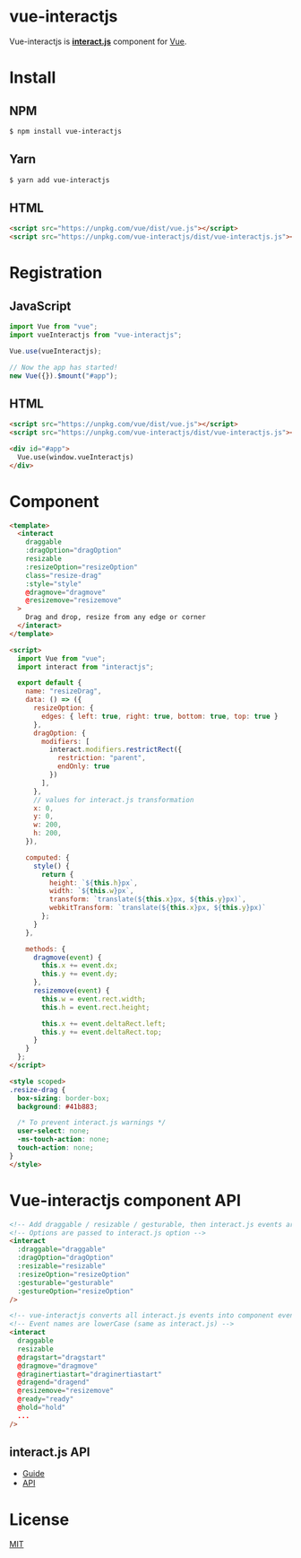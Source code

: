 # vue-interactjs

Vue-interactjs is **[interact.js](https://interactjs.io/)** component for [Vue](http://vuejs.org).

# Install

## NPM

```sh
$ npm install vue-interactjs
```

## Yarn

```sh
$ yarn add vue-interactjs
```

## HTML

```html
<script src="https://unpkg.com/vue/dist/vue.js"></script>
<script src="https://unpkg.com/vue-interactjs/dist/vue-interactjs.js"></script>
```

# Registration

## JavaScript

```javascript
import Vue from "vue";
import vueInteractjs from "vue-interactjs";

Vue.use(vueInteractjs);

// Now the app has started!
new Vue({}).$mount("#app");
```

## HTML

```html
<script src="https://unpkg.com/vue/dist/vue.js"></script>
<script src="https://unpkg.com/vue-interactjs/dist/vue-interactjs.js"></script>

<div id="#app">
  Vue.use(window.vueInteractjs)
</div>
```

# Component

```html
<template>
  <interact
    draggable
    :dragOption="dragOption"
    resizable
    :resizeOption="resizeOption"
    class="resize-drag"
    :style="style"
    @dragmove="dragmove"
    @resizemove="resizemove"
  >
    Drag and drop, resize from any edge or corner
  </interact>
</template>

<script>
  import Vue from "vue";
  import interact from "interactjs";

  export default {
    name: "resizeDrag",
    data: () => ({
      resizeOption: {
        edges: { left: true, right: true, bottom: true, top: true }
      },
      dragOption: {
        modifiers: [
          interact.modifiers.restrictRect({
            restriction: "parent",
            endOnly: true
          })
        ],
      },
      // values for interact.js transformation
      x: 0,
      y: 0,
      w: 200,
      h: 200,
    }),

    computed: {
      style() {
        return {
          height: `${this.h}px`,
          width: `${this.w}px`,
          transform: `translate(${this.x}px, ${this.y}px)`,
          webkitTransform: `translate(${this.x}px, ${this.y}px)`
        };
      }
    },

    methods: {
      dragmove(event) {
        this.x += event.dx;
        this.y += event.dy;
      },
      resizemove(event) {
        this.w = event.rect.width;
        this.h = event.rect.height;

        this.x += event.deltaRect.left;
        this.y += event.deltaRect.top;
      }
    }
  };
</script>

<style scoped>
.resize-drag {
  box-sizing: border-box;
  background: #41b883;

  /* To prevent interact.js warnings */
  user-select: none;
  -ms-touch-action: none;
  touch-action: none;
}
</style>
```

# Vue-interactjs component API

```html
<!-- Add draggable / resizable / gesturable, then interact.js events are enabled -->
<!-- Options are passed to interact.js option -->
<interact
  :draggable="draggable"
  :dragOption="dragOption"
  :resizable="resizable"
  :resizeOption="resizeOption"
  :gesturable="gesturable"
  :gestureOption="resizeOption"
/>
```

```html
<!-- vue-interactjs converts all interact.js events into component events, e.g.: -->
<!-- Event names are lowerCase (same as interact.js) -->
<interact
  draggable
  resizable
  @dragstart="dragstart"
  @dragmove="dragmove"
  @draginertiastart="draginertiastart"
  @dragend="dragend"
  @resizemove="resizemove"
  @ready="ready"
  @hold="hold"
  ...
/>
```

## interact.js API

- [Guide](https://interactjs.io/docs/)
- [API](https://interactjs.io/docs/api/Interactable.html)

# License

[MIT](https://github.com/yoroshikudozo/vue-interactjs/blob/master/LICENSE)
